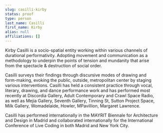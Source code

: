 ```yaml
---
slug: casilli-kirby
status: proof
type: person
last_name: Casilli
first_name: Kirby
alias: null
affiliations: []
---
```


Kirby Casilli is a socio-spatial entity working within various channels of durational performativity. Adopting movement and communication as a methodology to underpin the points of tension and mundanity that arise from the spectacle & destruction of social order.

Casilli surveys their findings through discursive modes of drawing and form-making, evoking the public, outside, metropolitan center by staging various interventions. Casilli has held a consistent practice through vocal, literary, drawing, and dance performance work and has performed most recently at Discordia Gallery, Adult Contemporary and Crawl Space Radio, as well as Mejia Gallery, Seventh Gallery, Tinning St, Sutton Project Space, Milk Gallery, Womadelaide, Howler, MPavillion, Margaret Lawrence.

Casilli has performed internationally in the MAYRIT Biennale for Architecture and Design in Madrid and collaborated internationally for the International Conference of Live Coding in both Madrid and New York City.

